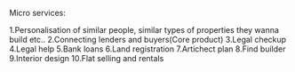 Micro services:

1.Personalisation of similar people, similar types of properties they wanna build etc..
2.Connecting lenders and buyers(Core product)
3.Legal checkup
4.Legal help
5.Bank loans
6.Land registration
7.Artichect plan
8.Find builder
9.Interior design
10.Flat selling and rentals
